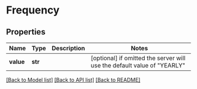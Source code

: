 # Frequency


## Properties
Name | Type | Description | Notes
------------ | ------------- | ------------- | -------------
**value** | **str** |  | [optional]  if omitted the server will use the default value of "YEARLY"

[[Back to Model list]](../README.md#documentation-for-models) [[Back to API list]](../README.md#documentation-for-api-endpoints) [[Back to README]](../README.md)


